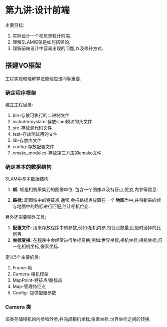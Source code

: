  # 第九讲:设计前端

 主要目标:

 1. 实际设计一个视觉里程计前端.
 2. 理解SLAM框架是如何搭建的.
 3. 理解前端设计中容易出现的问题,以及修补方式.

## 搭建VO框架

工程实现和理解算法原理应该同等重要.

### 确定程序框架

建立工程目录:

1. bin-存放可执行的二进制文件
2. include/myslam-存放slam模块的头文件
3. src-存放源代码文件
4. test-存放测试用的文件
5. lib-存放库文件
6. config-存放配置文件
7. cmake_modules-存放第三方库的cmake文件

### 确定基本的数据结构

SLAM中基本数据结构:

1. **帧:** 帧是相机采集到的图像单位. 包含一个图像以及特征点,位姿,内参等信息.

2. **路标:** 即图像中的特征点.通常,会把路标点放置在一个 **地图**当中,并将新来的帧与地图中的路标进行匹配,估计相机位姿.
   
另外还需要额外工具;

1. **配置文件:** 用来存放程序中的参数,例如:相机内参,特征点数量,匹配时选择的比例等.
2. **坐标变换:** 在程序中会经常进行坐标变换,例如:世界坐标,相机坐标,相机坐标,归一化相机坐标,像素坐标.


定义5个主要的类:

1. Frame-帧
2. Camera-相机模型
3. MapPoint-特征点/路标点
4. Map-管理特征点
5. Config- 提供配置参数

### Camera 类

该类存储相机的内参和外参,并完成相机坐标,像素坐标,世界坐标之间的转换.




